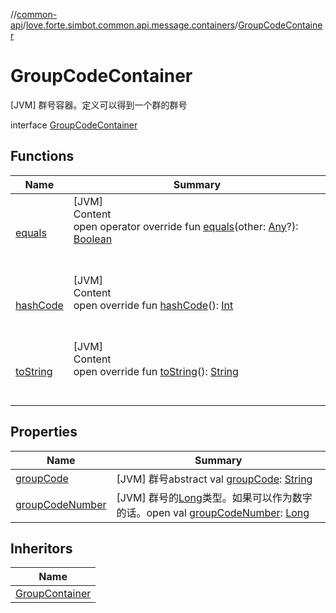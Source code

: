 //[common-api](../../index.md)/[love.forte.simbot.common.api.message.containers](../index.md)/[GroupCodeContainer](index.md)



# GroupCodeContainer  
 [JVM] 群号容器。定义可以得到一个群的群号  
  
interface [GroupCodeContainer](index.md)   


## Functions  
  
|  Name|  Summary| 
|---|---|
| [equals](https://kotlinlang.org/api/latest/jvm/stdlib/kotlin/-any/equals.html)| [JVM]  <br>Content  <br>open operator override fun [equals](https://kotlinlang.org/api/latest/jvm/stdlib/kotlin/-any/equals.html)(other: [Any](https://kotlinlang.org/api/latest/jvm/stdlib/kotlin/-any/index.html)?): [Boolean](https://kotlinlang.org/api/latest/jvm/stdlib/kotlin/-boolean/index.html)  <br><br><br>
| [hashCode](https://kotlinlang.org/api/latest/jvm/stdlib/kotlin/-any/hash-code.html)| [JVM]  <br>Content  <br>open override fun [hashCode](https://kotlinlang.org/api/latest/jvm/stdlib/kotlin/-any/hash-code.html)(): [Int](https://kotlinlang.org/api/latest/jvm/stdlib/kotlin/-int/index.html)  <br><br><br>
| [toString](https://kotlinlang.org/api/latest/jvm/stdlib/kotlin/-any/to-string.html)| [JVM]  <br>Content  <br>open override fun [toString](https://kotlinlang.org/api/latest/jvm/stdlib/kotlin/-any/to-string.html)(): [String](https://kotlinlang.org/api/latest/jvm/stdlib/kotlin/-string/index.html)  <br><br><br>


## Properties  
  
|  Name|  Summary| 
|---|---|
| [groupCode](index.md#love.forte.simbot.common.api.message.containers/GroupCodeContainer/groupCode/#/PointingToDeclaration/)|  [JVM] 群号abstract val [groupCode](index.md#love.forte.simbot.common.api.message.containers/GroupCodeContainer/groupCode/#/PointingToDeclaration/): [String](https://kotlinlang.org/api/latest/jvm/stdlib/kotlin/-string/index.html)   <br>
| [groupCodeNumber](index.md#love.forte.simbot.common.api.message.containers/GroupCodeContainer/groupCodeNumber/#/PointingToDeclaration/)|  [JVM] 群号的[Long](https://kotlinlang.org/api/latest/jvm/stdlib/kotlin/-long/index.html)类型。如果可以作为数字的话。open val [groupCodeNumber](index.md#love.forte.simbot.common.api.message.containers/GroupCodeContainer/groupCodeNumber/#/PointingToDeclaration/): [Long](https://kotlinlang.org/api/latest/jvm/stdlib/kotlin/-long/index.html)   <br>


## Inheritors  
  
|  Name| 
|---|
| [GroupContainer](../-group-container/index.md)

